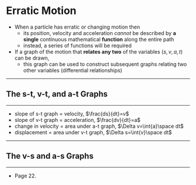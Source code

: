 # Erratic Motion

- When a particle has erratic or changing motion then 
  - its position, velocity and acceleration *cannot* be described by **a single** continuous mathematical **function** along the entire path
  - instead, a series of functions will be required
- If a graph of the motion that **relates any two** of the variables ($s,v,a,t$) can be drawn,
  - this graph can be used to construct subsequent graphs relating two other variables (differential relationships)

---

## The s-t, v-t, and a-t Graphs

---

- slope of s-t graph = velocity, $\frac{ds}{dt}=v$
- slope of v-t graph = acceleration, $\frac{dv}{dt}=a$
- change in velocity = area under a-t graph, $\Delta v=\int{a}\space dt$
- displacement = area under v-t graph, $\Delta s=\int{v}\space dt$

---

## The v-s and a-s Graphs

---

- Page 22.
